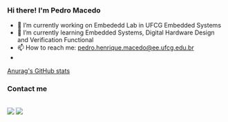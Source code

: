 ### Hi there! I'm Pedro Macedo


- 🔭 I’m currently working on Embededd Lab in UFCG Embedded Systems
- 🌱 I’m currently learning Embedded Systems, Digital Hardware Design and Verification Functional
- 📫 How to reach me: pedro.henrique.macedo@ee.ufcg.edu.br
- 
[Anurag's GitHub stats](https://github-readme-stats.vercel.app/api?username=anuraghazra&theme=dark&show_icons=true)

### Contact me
<div style="display: inline_block"><br>
 <a href="https://www.linkedin.com/in/pedro-macêdo-3042aa269" target="_blank"><img src="https://img.shields.io/badge/-LinkedIn-%230077B5?style=for-the-badge&logo=linkedin&logoColor=white" target="_blank"></a> 
 <a href = "mailto:pedro.henrique.macedo@ee.ufcg.edu.br"><img src="https://img.shields.io/badge/-Gmail-%23333?style=for-the-badge&logo=gmail&logoColor=white" target="_blank"></a>
</div>
